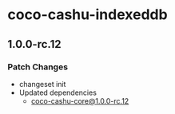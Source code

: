 # coco-cashu-indexeddb

## 1.0.0-rc.12

### Patch Changes

- changeset init
- Updated dependencies
  - coco-cashu-core@1.0.0-rc.12

